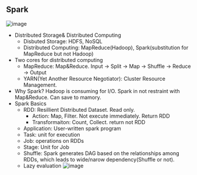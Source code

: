 ## Spark
![image](https://user-images.githubusercontent.com/25127495/165420441-d27741cc-f1be-4262-8693-d8dc135e1af8.png)
- Distributed Storage& Distributed Computing
  - Disbuted Storage: HDFS, NoSQL
  - Distributed Computing: MapReduce(Hadoop), Spark(substitution for MapReduce but not Hadoop)
- Two cores for distributed computing
  - MapReduce: Map&Reduce. Input -> Split -> Map -> Shuffle -> Reduce -> Output
  - YARN(Yet Another Resource Negotiator): Cluster Resource Management. 
- Why Spark?
Hadoop is consuming for I/O. Spark in not restraint with Map&Reduce. Can save to mamory. 
- Spark Basics
  - RDD: Resillient Distributed Dataset. Read only. 
    - Action: Map, Filter. Not execute immediately. Return RDD
    - Transformaiton: Count, Collect. return not RDD
  - Application: User-written spark program
  - Task: unit for execution
  - Job: operations on RDDs
  - Stage: Unit for Job
  - Shuffle: Spark generates DAG based on the relationships among RDDs, which leads to wide/narow dependency(Shuffle or not). 
  - Lazy evaluation
![image](https://user-images.githubusercontent.com/25127495/165421500-1e14da28-c101-4d41-ad25-8a0d1fec8bb2.png)
